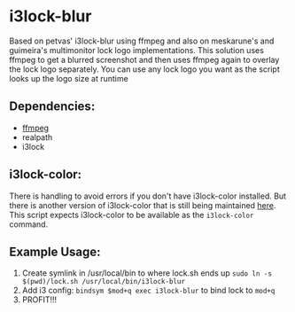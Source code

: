 # i3lock-blur

Based on petvas' i3lock-blur using ffmpeg and also on meskarune's and guimeira's multimonitor lock logo implementations. This solution uses ffmpeg to get a blurred screenshot and then uses ffmpeg again to overlay the lock logo separately. You can use any lock logo you want as the script looks up the logo size at runtime

## Dependencies:
- [ffmpeg](www.ffmpeg.org)
- realpath
- i3lock

## i3lock-color:
There is handling to avoid errors if you don't have i3lock-color installed. But there is another version of i3lock-color that is still being maintained [here](https://github.com/chrjguill/i3lock-color). This script expects i3lock-color to be available as the `i3lock-color` command.

## Example Usage:

1. Create symlink in /usr/local/bin to where lock.sh ends up `sudo ln -s $(pwd)/lock.sh /usr/local/bin/i3lock-blur`
2. Add i3 config: `bindsym $mod+q exec i3lock-blur` to bind lock to `mod+q`
3. PROFIT!!!
